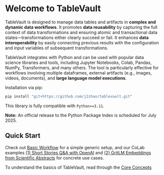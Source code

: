 # Welcome to TableVault

TableVault is designed to manage data tables and artifacts in **complex and dynamic data workflows**. It promotes **data reusability** by capturing the full context of data transformations and ensuring atomic and transactional data states—transformations either clearly succeed or fail. It enhances **data interoperability** by easily connecting previous results with the configuration and input variables of subsequent transformations.

TableVault integrates with Python and can be used with popular data science libraries and tools, including Jupyter Notebooks, Colab, Pandas, NumPy, Transformers, and many others. The tool is particularly effective for workflows involving multiple dataframes, external artifacts (e.g., images, videos, documents), and **large language model executions**.

Installation via pip:

```bash
pip install "git+https://github.com/j2zhao/tablevault.git"
```

This library is fully compatible with `Python>=3.11`.

**Note:** An official release to the Python Package Index is scheduled for July 2025.

## Quick Start

Check out [Basic Workflow](./workflows/workflow.md) for a simple generic setup, and our CoLab examples [(1) Short Stories Q&A with OpenAI](https://colab.research.google.com/drive/1vHg5Vb8r1Zax2pKLOX6phPEuIDVhFctC?usp=sharing) and  [(2) GritLM Embeddings from Scientific Abstracts](https://colab.research.google.com/drive/1X4tFpPSfMnQ_Ch0nSNUTmiEcT0Eo40Uj?usp=sharing) for concrete use cases.

To understand the basics of TableVault, read through the [Core Concepts](./core_concepts/structure.md)


